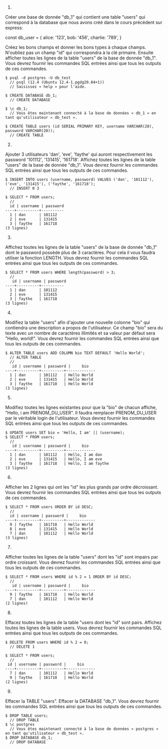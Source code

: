 1.
Créer une base de donnée "db_1" qui contient une table "users" qui correspond à la database que nous avons créé dans le cours précédent sur express:

const db_user = {
  alice: '123',
  bob: '456',
  charlie: '789',
}

Créez les bons champs et donner les bons types à chaque champs. N'oubliez pas un champ "id" qui correspondra à la clé primaire.
Ensuite afficher toutes les lignes de la table "users" de la base de donnée "db_1".
Vous devrez fournir les commandes SQL entrées ainsi que tous les outputs de ces commandes.

```
$ psql -d postgres -U db_test
  // psql (12.4 (Ubuntu 12.4-1.pgdg20.04+1))
  // Saisissez « help » pour l'aide.

$ CREATE DATABASE db_1;
  // CREATE DATABASE
  
$ \c db_1;
  // Vous êtes maintenant connecté à la base de données « db_1 » en tant qu'utilisateur « db_test ».
  
$ CREATE TABLE users (id SERIAL PRIMARY KEY, username VARCHAR(20), password VARCHAR(20));
  // CREATE TABLE
```

2.
Ajouter 3 utilisateurs 'dan', 'eve', 'faythe' qui auront respectivement les password '101112', '131415', '161718'.
Affichez toutes les lignes de la table "users" de la base de donnée "db_1".
Vous devrez fournir les commandes SQL entrées ainsi que tous les outputs de ces commandes.

```
$ INSERT INTO users (username, password) VALUES ('dan', '101112'), ('eve', '131415'), ('faythe', '161718');
  // INSERT 0 3
  
$ SELECT * FROM users;
  // 
  id | username | password 
----+----------+----------
  1 | dan      | 101112
  2 | eve      | 131415
  3 | faythe   | 161718
(3 lignes)

```

3.
Affichez toutes les lignes de la table "users" de la base de donnée "db_1" dont le password possède plus de 3 caractères. Pour cela il vous faudra utiliser la fonction LENGTH.
Vous devrez fournir les commandes SQL entrées ainsi que tous les outputs de ces commandes.

```
$ SELECT * FROM users WHERE length(password) > 3;
  //
   id | username | password 
----+----------+----------
  1 | dan      | 101112
  2 | eve      | 131415
  3 | faythe   | 161718
(3 lignes)

```
4.
Modifiez la table "users" afin d'ajouter une nouvelle colonne "bio" qui contiendra une description a propos de l'utilisateur. Ce champ "bio" sera du texte avec un nombre de caractères illimités et sa valeur par défaut sera "Hello, world!".
Vous devrez fournir les commandes SQL entrées ainsi que tous les outputs de ces commandes.

```
$ ALTER TABLE users ADD COLUMN bio TEXT DEFAULT 'Hello World';
  // ALTER TABLE
  //
   id | username | password |     bio     
----+----------+----------+-------------
  1 | dan      | 101112   | Hello World
  2 | eve      | 131415   | Hello World
  3 | faythe   | 161718   | Hello World
(3 lignes)

```

5.
Modifiez toutes les lignes existantes pour que la "bio" de chacun affiche, "Hello, i am PRENOM_DU_USER".
Il faudra remplacer PRENOM_DU_USER par le véritable login de l'utilisateur.
Vous devrez fournir les commandes SQL entrées ainsi que tous les outputs de ces commandes.

```
$ UPDATE users SET bio = 'Hello, I am' || (username);
$ SELECT * FROM users;
  //
   id | username | password |     bio     
----+----------+----------+-------------
  1 | dan      | 101112   | Hello, I am dan
  2 | eve      | 131415   | Hello, I am eve
  3 | faythe   | 161718   | Hello, I am faythe
(3 lignes)

```

6.
Afficher les 2 lignes qui ont les "id" les plus grands par ordre décroissant.
Vous devrez fournir les commandes SQL entrées ainsi que tous les outputs de ces commandes.

```
$ SELECT * FROM users ORDER BY id DESC;
  // 
  id | username | password |     bio     
----+----------+----------+-------------
  9 | faythe   | 161718   | Hello World
  8 | eve      | 131415   | Hello World
  7 | dan      | 101112   | Hello World
(3 lignes)

```

7.
Afficher toutes les lignes de la table "users" dont les "id" sont impairs par ordre croissant.
Vous devrez fournir les commandes SQL entrées ainsi que tous les outputs de ces commandes.

```
$ SELECT * FROM users WHERE id % 2 = 1 ORDER BY id DESC;
  //
   id | username | password |     bio     
----+----------+----------+-------------
  9 | faythe   | 161718   | Hello World
  7 | dan      | 101112   | Hello World
(2 lignes)

```

8.
Effacez toutes les lignes de la table "users dont les "id" sont pairs. Affichez toutes les lignes de la table users.
Vous devrez fournir les commandes SQL entrées ainsi que tous les outputs de ces commandes.

```
$ DELETE FROM users WHERE id % 2 = 0;
  // DELETE 1
  
$ SELECT * FROM users;
  //
 id | username | password |     bio     
----+----------+----------+-------------
  7 | dan      | 101112   | Hello World
  9 | faythe   | 161718   | Hello World
(2 lignes)
```

9.
Effacer la TABLE "users".
Effacer la DATABASE "db_1".
Vous devrez fournir les commandes SQL entrées ainsi que tous les outputs de ces commandes.

```
$ DROP TABLE users;
  // DROP TABLE
$ \c postgres
  // Vous êtes maintenant connecté à la base de données « postgres » en tant qu'utilisateur « db_test ».
$ DROP DATABASE db_1;
  // DROP DATABASE

```
